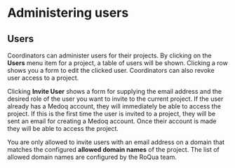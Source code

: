 # Administering users

## Users

Coordinators can administer users for their projects. By clicking on the **Users** menu item for a project, a table of users will be shown. Clicking a row shows you a form to edit the clicked user. Coordinators can also revoke user access to a project.

Clicking **Invite User** shows a form for supplying the email address and the desired role of the user you want to invite to the current project. If the user already has a Medoq account, they will immediately be able to access the project. If this is the first time the user is invited to a project, they will be sent an email for creating a Medoq account. Once their account is made they will be able to access the project.

You are only allowed to invite users with an email address on a domain that matches the configured **allowed domain names** of the project. The list of allowed domain names are configured by the RoQua team.

<screenshot src='/screenshots/medo/en/medewerkerslijst.png' />
